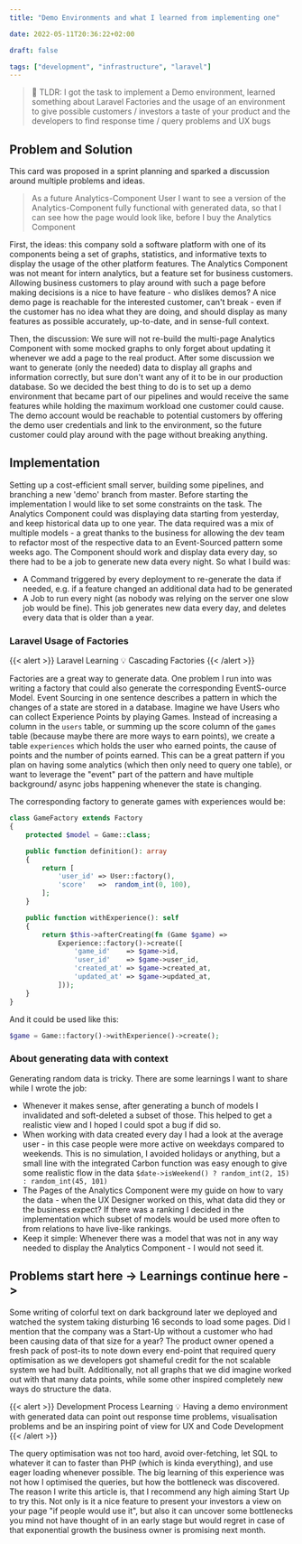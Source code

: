 ```yaml
---
title: "Demo Environments and what I learned from implementing one"

date: 2022-05-11T20:36:22+02:00

draft: false

tags: ["development", "infrastructure", "laravel"]
---
```


> 🐼 TLDR: I got the task to implement a Demo environment, learned something about Laravel Factories and the usage of an
> environment to give possible customers / investors a taste of your product and the developers to find response time /
> query problems and UX bugs

## Problem and Solution

This card was proposed in a sprint planning and sparked a discussion around multiple problems and ideas.

> As a future Analytics-Component User I want to see a version of the Analytics-Component fully functional with
> generated data, so that I can see how the page would look like, before I buy the Analytics Component

First, the ideas: this company sold a software platform with one of its components being a set of graphs, statistics,
and informative texts to display the usage of the other platform features. The Analytics Component was not meant for
intern analytics, but a feature set for business customers. Allowing business customers to play around with such a page
before making decisions is a nice to have feature - who dislikes demos? A nice demo page is reachable for the interested
customer, can't break - even if the customer has no idea what they are doing, and should display as many features as
possible accurately, up-to-date, and in sense-full context.

Then, the discussion: We sure will not re-build the multi-page Analytics Component with some mocked graphs to only
forget about updating it whenever we add a page to the real product. After some discussion we want to generate (only the
needed) data to display all graphs and information correctly, but sure don't want any of it to be in our production
database. So we decided the best thing to do is to set up a demo environment that became part of our pipelines and would
receive the same features while holding the maximum workload one customer could cause. The demo account would be
reachable to potential customers by offering the demo user credentials and link to the environment, so the future
customer could play around with the page without breaking anything.

## Implementation

Setting up a cost-efficient small server, building some pipelines, and branching a new 'demo' branch from master. Before
starting the implementation I would like to set some constraints on the task. The Analytics Component could was
displaying data starting from yesterday, and keep historical data up to one year. The data required was a mix of
multiple models - a great thanks to the business for allowing the dev team to refactor most of the respective data to an
Event-Sourced pattern some weeks ago. The Component should work and display data every day, so there had to be a job to
generate new data every night. So what I build was:

* A Command triggered by every deployment to re-generate the data if needed, e.g. if a feature changed an additional
  data had to be generated
* A Job to run every night (as nobody was relying on the server one slow job would be fine). This job generates new data
  every day, and deletes every data that is older than a year.

### Laravel Usage of Factories

{{< alert >}} Laravel Learning 💡 Cascading Factories {{< /alert >}}

Factories are a great way to generate data. One problem I run into was writing a factory that could also generate the
corresponding EventS-ource Model. Event Sourcing in one sentence describes a pattern in which the changes of a state are
stored in a database. Imagine we have Users who can collect Experience Points by playing Games. Instead of increasing a
column in the `users` table, or summing up the score column of the `games` table (because maybe there are more ways to
earn points), we create a table `experiences` which holds the user who earned points, the cause of points and the number
of points earned. This can be a great pattern if you plan on having some analytics (which then only need to query one
table), or want to leverage the "event" part of the pattern and have multiple background/ async jobs happening whenever
the state is changing.

The corresponding factory to generate games with experiences would be:

```php
class GameFactory extends Factory
{
    protected $model = Game::class;

    public function definition(): array
    {
        return [
            'user_id' => User::factory(),
            'score'   =>  random_int(0, 100),
        ];
    }

    public function withExperience(): self
    {
        return $this->afterCreating(fn (Game $game) => 
            Experience::factory()->create([
                'game_id'    => $game->id, 
                'user_id'    => $game->user_id,
                'created_at' => $game->created_at,
                'updated_at' => $game->updated_at,
            ]));
    }
}
```

And it could be used like this:

```php
$game = Game::factory()->withExperience()->create();
```

### About generating data with context

Generating random data is tricky. There are some learnings I want to share while I wrote the job:

* Whenever it makes sense, after generating a bunch of models I invalidated and soft-deleted a subset of those. This
  helped to get a realistic view and I hoped I could spot a bug if did so.
* When working with data created every day I had a look at the average user - in this case people were more active on
  weekdays compared to weekends. This is no simulation, I avoided holidays or anything, but a small line with the
  integrated Carbon function was easy enough to give some realistic flow in the
  data ``` $date->isWeekend() ? random_int(2, 15) : random_int(45, 101) ```
* The Pages of the Analytics Component were my guide on how to vary the data - when the UX Designer worked on this, what
  data did they or the business expect? If there was a ranking I decided in the implementation which subset of models
  would be used more often to from relations to have live-like rankings.
* Keep it simple: Whenever there was a model that was not in any way needed to display the Analytics Component - I would
  not seed it.

## Problems start here -> Learnings continue here ->

Some writing of colorful text on dark background later we deployed and watched the system taking disturbing 16 seconds
to load some pages. Did I mention that the company was a Start-Up without a customer who had been causing data of that
size for a year? The product owner opened a fresh pack of post-its to note down every end-point that required query
optimisation as we developers got shameful credit for the not scalable system we had built. Additionally, not all graphs
that we did imagine worked out with that many data points, while some other inspired completely new ways do structure
the data.

{{< alert >}} Development Process Learning 💡 Having a demo environment with generated data can point out response time
problems, visualisation problems and be an inspiring point of view for UX and Code Development {{< /alert >}}

The query optimisation was not too hard, avoid over-fetching, let SQL to whatever it can to faster than PHP (which is
kinda everything), and use eager loading whenever possible. The big learning of this experience was not how I optimised
the queries, but how the bottleneck was discovered. The reason I write this article is, that I recommend any high aiming
Start Up to try this. Not only is it a nice feature to present your investors a view on your page "if people would use
it", but also it can uncover some bottlenecks you mind not have thought of in an early stage but would regret in case of
that exponential growth the business owner is promising next month. 

